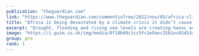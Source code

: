 ```yaml
---
publication: "theguardian.com"
link: "https://www.theguardian.com/commentisfree/2022/nov/05/africa-climate-crisis-cop27-drought-flooding-support"
title: "Africa is being devastated by a climate crisis it didn’t cause. Cop27 must help | Amina J Mohammed"
excerpt: "Drought, flooding and rising sea levels are creating havoc across our continent – we need support from richer nations to adapt, says Amina J Mohammed, deputy secretary-general of the United Nations"
image: "https://i.guim.co.uk/img/media/8f18b99c1cc5fc1e9aec25b1ec02d53a9f49ea81/0_0_5280_3169/master/5280.jpg?width=1200&height=630&quality=85&auto=format&fit=crop&overlay-align=bottom%2Cleft&overlay-width=100p&overlay-base64=L2ltZy9zdGF0aWMvb3ZlcmxheXMvdGctb3BpbmlvbnMucG5n&enable=upscale&s=72fe8223c0ef7135a6cef6499222a265"
group: pro
rank: 1
---
```

